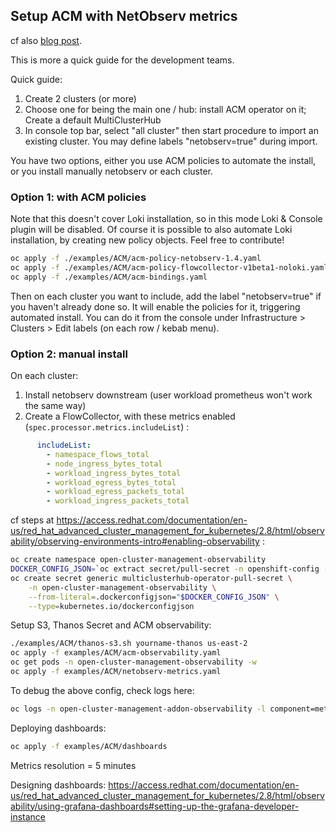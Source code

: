 ## Setup ACM with NetObserv metrics

cf also [blog post](./blogs/acm/leverage-metrics-in-acm.md).

This is more a quick guide for the development teams.

Quick guide:

1. Create 2 clusters (or more)
2. Choose one for being the main one / hub: install ACM operator on it; Create a default MultiClusterHub
3. In console top bar, select "all cluster" then start procedure to import an existing cluster. You may define labels "netobserv=true" during import.

You have two options, either you use ACM policies to automate the install, or you install manually netobserv or each cluster.

### Option 1: with ACM policies

Note that this doesn't cover Loki installation, so in this mode Loki & Console plugin will be disabled. Of course it is possible to also automate Loki installation, by creating new policy objects. Feel free to contribute!

```bash
oc apply -f ./examples/ACM/acm-policy-netobserv-1.4.yaml
oc apply -f ./examples/ACM/acm-policy-flowcollector-v1beta1-noloki.yaml
oc apply -f ./examples/ACM/acm-bindings.yaml
```

Then on each cluster you want to include, add the label "netobserv=true" if you haven't already done so. It will enable the policies for it, triggering automated install. You can do it from the console under Infrastructure > Clusters > Edit labels (on each row / kebab menu).

### Option 2: manual install

On each cluster:
1. Install netobserv downstream (user workload prometheus won't work the same way)
2. Create a FlowCollector, with these metrics enabled (`spec.processor.metrics.includeList`) :

```yaml
      includeList:
        - namespace_flows_total
        - node_ingress_bytes_total
        - workload_ingress_bytes_total
        - workload_egress_bytes_total
        - workload_egress_packets_total
        - workload_ingress_packets_total
```

cf steps at https://access.redhat.com/documentation/en-us/red_hat_advanced_cluster_management_for_kubernetes/2.8/html/observability/observing-environments-intro#enabling-observability :

```bash
oc create namespace open-cluster-management-observability
DOCKER_CONFIG_JSON=`oc extract secret/pull-secret -n openshift-config --to=-`
oc create secret generic multiclusterhub-operator-pull-secret \
    -n open-cluster-management-observability \
    --from-literal=.dockerconfigjson="$DOCKER_CONFIG_JSON" \
    --type=kubernetes.io/dockerconfigjson
```

Setup S3, Thanos Secret and ACM observability:

```bash
./examples/ACM/thanos-s3.sh yourname-thanos us-east-2
oc apply -f examples/ACM/acm-observability.yaml
oc get pods -n open-cluster-management-observability -w
oc apply -f examples/ACM/netobserv-metrics.yaml 
```

To debug the above config, check logs here:

```bash
oc logs -n open-cluster-management-addon-observability -l component=metrics-collector
```

Deploying dashboards:

```bash
oc apply -f examples/ACM/dashboards
```

Metrics resolution = 5 minutes

Designing dashboards: https://access.redhat.com/documentation/en-us/red_hat_advanced_cluster_management_for_kubernetes/2.8/html/observability/using-grafana-dashboards#setting-up-the-grafana-developer-instance

